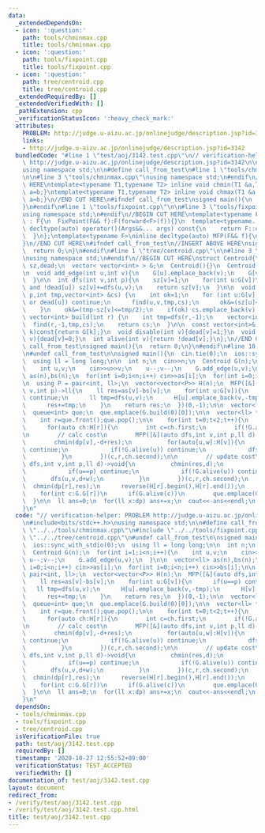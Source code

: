 ```yaml
---
data:
  _extendedDependsOn:
  - icon: ':question:'
    path: tools/chminmax.cpp
    title: tools/chminmax.cpp
  - icon: ':question:'
    path: tools/fixpoint.cpp
    title: tools/fixpoint.cpp
  - icon: ':question:'
    path: tree/centroid.cpp
    title: tree/centroid.cpp
  _extendedRequiredBy: []
  _extendedVerifiedWith: []
  _pathExtension: cpp
  _verificationStatusIcon: ':heavy_check_mark:'
  attributes:
    PROBLEM: http://judge.u-aizu.ac.jp/onlinejudge/description.jsp?id=3142
    links:
    - http://judge.u-aizu.ac.jp/onlinejudge/description.jsp?id=3142
  bundledCode: "#line 1 \"test/aoj/3142.test.cpp\"\n// verification-helper: PROBLEM\
    \ http://judge.u-aizu.ac.jp/onlinejudge/description.jsp?id=3142\n\n#include<bits/stdc++.h>\n\
    using namespace std;\n\n#define call_from_test\n#line 1 \"tools/chminmax.cpp\"\
    \n\n#line 3 \"tools/chminmax.cpp\"\nusing namespace std;\n#endif\n//BEGIN CUT\
    \ HERE\ntemplate<typename T1,typename T2> inline void chmin(T1 &a,T2 b){if(a>b)\
    \ a=b;}\ntemplate<typename T1,typename T2> inline void chmax(T1 &a,T2 b){if(a<b)\
    \ a=b;}\n//END CUT HERE\n#ifndef call_from_test\nsigned main(){\n  return 0;\n\
    }\n#endif\n#line 1 \"tools/fixpoint.cpp\"\n\n#line 3 \"tools/fixpoint.cpp\"\n\
    using namespace std;\n#endif\n//BEGIN CUT HERE\ntemplate<typename F>\nstruct FixPoint\
    \ : F{\n  FixPoint(F&& f):F(forward<F>(f)){}\n  template<typename... Args>\n \
    \ decltype(auto) operator()(Args&&... args) const{\n    return F::operator()(*this,forward<Args>(args)...);\n\
    \  }\n};\ntemplate<typename F>\ninline decltype(auto) MFP(F&& f){\n  return FixPoint<F>{forward<F>(f)};\n\
    }\n//END CUT HERE\n#ifndef call_from_test\n//INSERT ABOVE HERE\nsigned main(){\n\
    \  return 0;\n}\n#endif\n#line 1 \"tree/centroid.cpp\"\n\n#line 3 \"tree/centroid.cpp\"\
    \nusing namespace std;\n#endif\n//BEGIN CUT HERE\nstruct Centroid{\n  vector<int>\
    \ sz,dead;\n  vector< vector<int> > G;\n  Centroid(){}\n  Centroid(int n):sz(n,1),dead(n,0),G(n){}\n\
    \n  void add_edge(int u,int v){\n    G[u].emplace_back(v);\n    G[v].emplace_back(u);\n\
    \  }\n\n  int dfs(int v,int p){\n    sz[v]=1;\n    for(int u:G[v])\n      if(u!=p\
    \ and !dead[u]) sz[v]+=dfs(u,v);\n    return sz[v];\n  }\n\n  void find(int v,int\
    \ p,int tmp,vector<int> &cs) {\n    int ok=1;\n    for (int u:G[v]){\n      if(u==p\
    \ or dead[u]) continue;\n      find(u,v,tmp,cs);\n      ok&=(sz[u]<=tmp/2);\n\
    \    }\n    ok&=(tmp-sz[v]<=tmp/2);\n    if(ok) cs.emplace_back(v);\n  }\n\n \
    \ vector<int> build(int r) {\n    int tmp=dfs(r,-1);\n    vector<int> cs;\n  \
    \  find(r,-1,tmp,cs);\n    return cs;\n  }\n\n  const vector<int>& operator[](int\
    \ k)const{return G[k];}\n  void disable(int v){dead[v]=1;}\n  void  enable(int\
    \ v){dead[v]=0;}\n  int alive(int v){return !dead[v];}\n};\n//END CUT HERE\n#ifndef\
    \ call_from_test\nsigned main(){\n  return 0;\n}\n#endif\n#line 10 \"test/aoj/3142.test.cpp\"\
    \n#undef call_from_test\n\nsigned main(){\n  cin.tie(0);\n  ios::sync_with_stdio(0);\n\
    \  using ll = long long;\n\n  int n;\n  cin>>n;\n  Centroid G(n);\n  for(int i=1;i<n;i++){\n\
    \    int u,v;\n    cin>>u>>v;\n    u--;v--;\n    G.add_edge(u,v);\n  }\n\n  vector<ll>\
    \ as(n),bs(n);\n  for(int i=0;i<n;i++) cin>>as[i];\n  for(int i=0;i<n;i++) cin>>bs[i];\n\
    \n  using P = pair<int, ll>;\n  vector<vector<P>> H(n);\n  MFP([&](auto dfs,int\
    \ v,int p)->ll{\n    ll res=as[v]-bs[v];\n    for(int u:G[v]){\n      if(u==p)\
    \ continue;\n      ll tmp=dfs(u,v);\n      H[u].emplace_back(v,-tmp);\n      H[v].emplace_back(u,+tmp);\n\
    \      res+=tmp;\n    }\n    return res;\n  })(0,-1);\n\n  vector<ll> dp(n,0);\n\
    \  queue<int> que;\n  que.emplace(G.build(0)[0]);\n\n  vector<ll> tmp(n);\n  while(!que.empty()){\n\
    \    int r=que.front();que.pop();\n\n    for(int t=0;t<2;t++){\n      ll res=0;\n\
    \      for(auto ch:H[r]){\n        int c=ch.first;\n        if(!G.alive(c)) continue;\n\
    \n        // calc cost\n        MFP([&](auto dfs,int v,int p,ll d)->void{\n  \
    \        chmin(dp[v],-d+res);\n          for(auto[u,w]:H[v]){\n            if(u==p)\
    \ continue;\n            if(!G.alive(u)) continue;\n            dfs(u,v,d+w);\n\
    \          }\n        })(c,r,ch.second);\n\n        // update cost\n        MFP([&](auto\
    \ dfs,int v,int p,ll d)->void{\n          chmin(res,d);\n          for(auto[u,w]:H[v]){\n\
    \            if(u==p) continue;\n            if(!G.alive(u)) continue;\n     \
    \       dfs(u,v,d+w);\n          }\n        })(c,r,ch.second);\n      }\n    \
    \  chmin(dp[r],res);\n      reverse(H[r].begin(),H[r].end());\n    }\n\n    G.disable(r);\n\
    \    for(int c:G.G[r])\n      if(G.alive(c))\n        que.emplace(G.build(c)[0]);\n\
    \  }\n\n  ll ans=0;\n  for(ll x:dp) ans+=x;\n  cout<<-ans<<endl;\n  return 0;\n\
    }\n"
  code: "// verification-helper: PROBLEM http://judge.u-aizu.ac.jp/onlinejudge/description.jsp?id=3142\n\
    \n#include<bits/stdc++.h>\nusing namespace std;\n\n#define call_from_test\n#include\
    \ \"../../tools/chminmax.cpp\"\n#include \"../../tools/fixpoint.cpp\"\n#include\
    \ \"../../tree/centroid.cpp\"\n#undef call_from_test\n\nsigned main(){\n  cin.tie(0);\n\
    \  ios::sync_with_stdio(0);\n  using ll = long long;\n\n  int n;\n  cin>>n;\n\
    \  Centroid G(n);\n  for(int i=1;i<n;i++){\n    int u,v;\n    cin>>u>>v;\n   \
    \ u--;v--;\n    G.add_edge(u,v);\n  }\n\n  vector<ll> as(n),bs(n);\n  for(int\
    \ i=0;i<n;i++) cin>>as[i];\n  for(int i=0;i<n;i++) cin>>bs[i];\n\n  using P =\
    \ pair<int, ll>;\n  vector<vector<P>> H(n);\n  MFP([&](auto dfs,int v,int p)->ll{\n\
    \    ll res=as[v]-bs[v];\n    for(int u:G[v]){\n      if(u==p) continue;\n   \
    \   ll tmp=dfs(u,v);\n      H[u].emplace_back(v,-tmp);\n      H[v].emplace_back(u,+tmp);\n\
    \      res+=tmp;\n    }\n    return res;\n  })(0,-1);\n\n  vector<ll> dp(n,0);\n\
    \  queue<int> que;\n  que.emplace(G.build(0)[0]);\n\n  vector<ll> tmp(n);\n  while(!que.empty()){\n\
    \    int r=que.front();que.pop();\n\n    for(int t=0;t<2;t++){\n      ll res=0;\n\
    \      for(auto ch:H[r]){\n        int c=ch.first;\n        if(!G.alive(c)) continue;\n\
    \n        // calc cost\n        MFP([&](auto dfs,int v,int p,ll d)->void{\n  \
    \        chmin(dp[v],-d+res);\n          for(auto[u,w]:H[v]){\n            if(u==p)\
    \ continue;\n            if(!G.alive(u)) continue;\n            dfs(u,v,d+w);\n\
    \          }\n        })(c,r,ch.second);\n\n        // update cost\n        MFP([&](auto\
    \ dfs,int v,int p,ll d)->void{\n          chmin(res,d);\n          for(auto[u,w]:H[v]){\n\
    \            if(u==p) continue;\n            if(!G.alive(u)) continue;\n     \
    \       dfs(u,v,d+w);\n          }\n        })(c,r,ch.second);\n      }\n    \
    \  chmin(dp[r],res);\n      reverse(H[r].begin(),H[r].end());\n    }\n\n    G.disable(r);\n\
    \    for(int c:G.G[r])\n      if(G.alive(c))\n        que.emplace(G.build(c)[0]);\n\
    \  }\n\n  ll ans=0;\n  for(ll x:dp) ans+=x;\n  cout<<-ans<<endl;\n  return 0;\n\
    }\n"
  dependsOn:
  - tools/chminmax.cpp
  - tools/fixpoint.cpp
  - tree/centroid.cpp
  isVerificationFile: true
  path: test/aoj/3142.test.cpp
  requiredBy: []
  timestamp: '2020-10-27 12:55:52+09:00'
  verificationStatus: TEST_ACCEPTED
  verifiedWith: []
documentation_of: test/aoj/3142.test.cpp
layout: document
redirect_from:
- /verify/test/aoj/3142.test.cpp
- /verify/test/aoj/3142.test.cpp.html
title: test/aoj/3142.test.cpp
---
```


